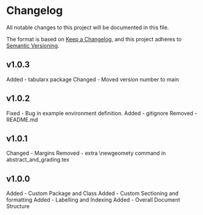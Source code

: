 # Changelog

All notable changes to this project will be documented in this file.

The format is based on [Keep a Changelog](https://keepachangelog.com/en/1.1.0/),
and this project adheres to [Semantic Versioning](https://semver.org/spec/v2.0.0.html).

<!--TYPES OF CHANGES:-->

<!-- Added - for new features.
Changed - for changes in existing functionality.
Deprecated - for soon-to-be removed features.
Removed - for now removed features.
Fixed - for any bug fixes.
Security - in case of vulnerabilities. -->

## v1.0.3
Added - tabularx package
Changed - Moved version number to main

## v1.0.2
Fixed - Bug in example environment definition.
Added - gitignore
Removed - README.md

## v1.0.1
Changed - Margins
Removed - extra \newgeomety command in abstract_and_grading.tex

## v1.0.0
Added - Custom Package and Class
Added - Custom Sectioning and formatting
Added - Labelling and Indexing
Added - Overall Document Structure
